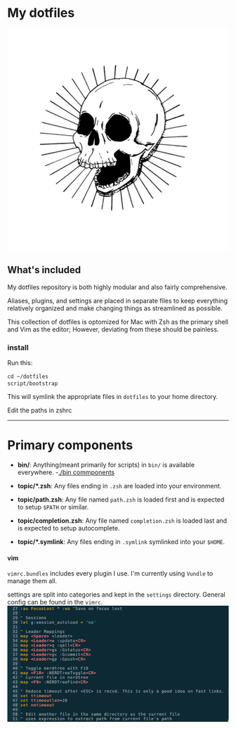# My dotfiles
![vim](./docs/bones.png)

## What's included

My dotfiles repository is both highly modular and also fairly comprehensive.

Aliases, plugins, and settings are placed in separate files to keep everything
relatively organized and make changing things as streamlined as possible.

This collection of dotfiles is optomized for Mac with Zsh as the 
primary shell and Vim as the editor; However, deviating from these should be
painless.

### install

Run this:

```
cd ~/dotfiles
script/bootstrap
```

This will symlink the appropriate files in `dotfiles` to your home directory.

Edit the paths in zshrc
________________________________________________________________________________

# Primary components

- **bin/**: Anything(meant primarily for scripts) in `bin/` is available everywhere.
    -[./bin commponents](/bin/bin.md)

- **topic/\*.zsh**: Any files ending in `.zsh` are loaded into your
  environment.

- **topic/path.zsh**: Any file named `path.zsh` is loaded first and is
  expected to setup `$PATH` or similar.

- **topic/completion.zsh**: Any file named `completion.zsh` is loaded
  last and is expected to setup autocomplete.

- **topic/\*.symlink**: Any files ending in `.symlink` symlinked into
  your `$HOME`. 

#### vim 

`vimrc.bundles` includes every plugin I use. I'm currently using `Vundle` to manage them all.

settings are split into categories and kept in the `settings` directory. General config can be found in the `vimrc`.
![vim](https://github.com/bencarothers/.dotfiles/blob/master/vim/screenshot.png)

